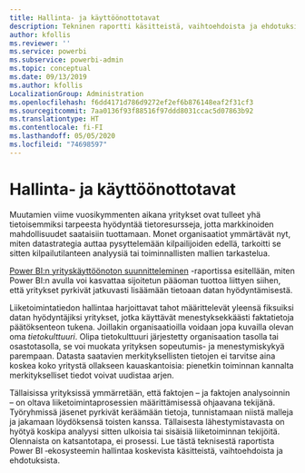 ```yaml
---
title: Hallinta- ja käyttöönottotavat
description: Tekninen raportti käsitteistä, vaihtoehdoista ja ehdotuksista koskien Power BI ‑ekosysteemin hallintaa.
author: kfollis
ms.reviewer: ''
ms.service: powerbi
ms.subservice: powerbi-admin
ms.topic: conceptual
ms.date: 09/13/2019
ms.author: kfollis
LocalizationGroup: Administration
ms.openlocfilehash: f6dd4171d786d9272ef2ef6b876148eaf2f31cf3
ms.sourcegitcommit: 7aa0136f93f88516f97ddd8031ccac5d07863b92
ms.translationtype: HT
ms.contentlocale: fi-FI
ms.lasthandoff: 05/05/2020
ms.locfileid: "74698597"
---
```

# <a name="governance-and-deployment-approaches"></a>Hallinta- ja käyttöönottotavat

Muutamien viime vuosikymmenten aikana yritykset ovat tulleet yhä tietoisemmiksi tarpeesta hyödyntää tietoresursseja, jotta markkinoiden mahdollisuudet saataisiin tuottamaan. Monet organisaatiot ymmärtävät nyt, miten datastrategia auttaa pysyttelemään kilpailijoiden edellä, tarkoitti se sitten kilpailutilanteen analyysiä tai toiminnallisten mallien tarkastelua.  

[Power BI:n yrityskäyttöönoton suunnitteleminen](https://go.microsoft.com/fwlink/?linkid=2057861) -raportissa esitellään, miten Power BI:n avulla voi kasvattaa sijoitetun pääoman tuottoa liittyen siihen, että yritykset pyrkivät jatkuvasti lisäämään tietoaan datan hyödyntämisestä.

Liiketoimintatiedon hallintaa harjoittavat tahot määrittelevät yleensä fiksuiksi datan hyödyntäjiksi yritykset, jotka käyttävät menestyksekkäästi faktatietoja päätöksenteon tukena.  Joillakin organisaatioilla voidaan jopa kuvailla olevan oma *tietokulttuuri*. Olipa tietokulttuuri järjestetty organisaation tasolla tai osastotasolla, se voi muokata yrityksen sopeutumis- ja menestymiskykyä parempaan.  Datasta saatavien merkityksellisten tietojen ei tarvitse aina koskea koko yritystä ollakseen kauaskantoisia: pienetkin toiminnan kannalta merkitykselliset tiedot voivat uudistaa arjen.

Tällaisissa yrityksissä ymmärretään, että faktojen – ja faktojen analysoinnin – on oltava liiketoimintaprosessien määrittämisessä ohjaavana tekijänä. Työryhmissä jäsenet pyrkivät keräämään tietoja, tunnistamaan niistä malleja ja jakamaan löydöksensä toisten kanssa. Tällaisesta lähestymistavasta on hyötyä koskipa analyysi sitten ulkoisia tai sisäisiä liiketoiminnan tekijöitä. Olennaista on katsantotapa, ei prosessi. Lue tästä teknisestä raportista Power BI ‑ekosysteemin hallintaa koskevista käsitteistä, vaihtoehdoista ja ehdotuksista.